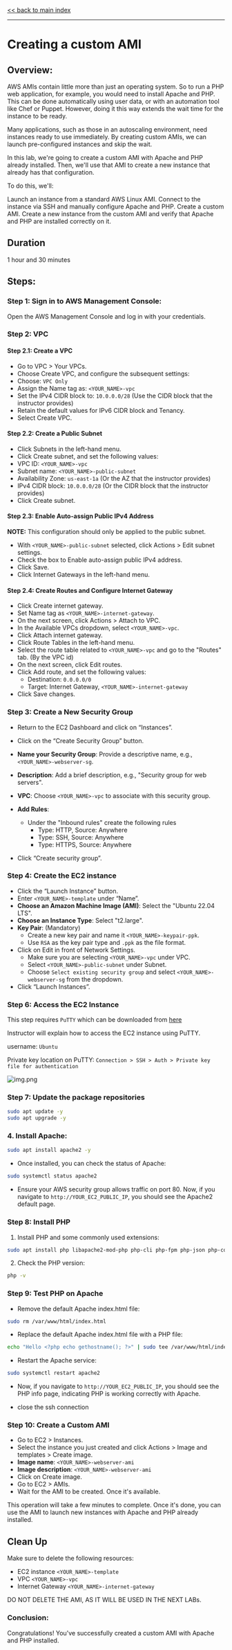 [<< back to main index](../../README.md)

---

# Creating a custom AMI

## Overview:

AWS AMIs contain little more than just an operating system. So to run a PHP web application, for example, you would need to install Apache and PHP. This can be done automatically using user data, or
with an automation tool like Chef or Puppet. However, doing it this way extends the wait time for the instance to be ready.

Many applications, such as those in an autoscaling environment, need instances ready to use immediately. By creating custom AMIs, we can launch pre-configured instances and skip the wait.

In this lab, we're going to create a custom AMI with Apache and PHP already installed. Then, we'll use that AMI to create a new instance that already has that configuration.

To do this, we'll:

Launch an instance from a standard AWS Linux AMI.
Connect to the instance via SSH and manually configure Apache and PHP.
Create a custom AMI.
Create a new instance from the custom AMI and verify that Apache and PHP are installed correctly on it.

## Duration

1 hour and 30 minutes

## Steps:

### Step 1: Sign in to AWS Management Console:

Open the AWS Management Console and log in with your credentials.

### Step 2: VPC

#### Step 2.1: Create a VPC

* Go to VPC > Your VPCs.
* Choose Create VPC, and configure the subsequent settings:
* Choose: `VPC Only`
* Assign the Name tag as: `<YOUR_NAME>-vpc`
* Set the IPv4 CIDR block to: `10.0.0.0/28` (Use the CIDR block that the instructor provides)
* Retain the default values for IPv6 CIDR block and Tenancy.
* Select Create VPC.

#### Step 2.2: Create a Public Subnet

* Click Subnets in the left-hand menu.
* Click Create subnet, and set the following values:
* VPC ID: `<YOUR_NAME>-vpc`
* Subnet name: `<YOUR_NAME>-public-subnet`
* Availability Zone: `us-east-1a` (Or the AZ that the instructor provides)
* IPv4 CIDR block: `10.0.0.0/28` (Or the CIDR block that the instructor provides)
* Click Create subnet.

#### Step 2.3: Enable Auto-assign Public IPv4 Address

**NOTE:** This configuration should only be applied to the public subnet.

* With `<YOUR_NAME>-public-subnet` selected, click Actions > Edit subnet settings.
* Check the box to Enable auto-assign public IPv4 address.
* Click Save.
* Click Internet Gateways in the left-hand menu.

#### Step 2.4: Create Routes and Configure Internet Gateway

* Click Create internet gateway.
* Set Name tag as `<YOUR_NAME>-internet-gateway`.
* On the next screen, click Actions > Attach to VPC.
* In the Available VPCs dropdown, select `<YOUR_NAME>-vpc`.
* Click Attach internet gateway.
* Click Route Tables in the left-hand menu.
* Select the route table related to `<YOUR_NAME>-vpc` and go to the "Routes" tab. (By the VPC id)
* On the next screen, click Edit routes.
* Click Add route, and set the following values:
    * Destination: `0.0.0.0/0`
    * Target: Internet Gateway, `<YOUR_NAME>-internet-gateway`
* Click Save changes.

### Step 3: Create a New Security Group

- Return to the EC2 Dashboard and click on “Instances”.
- Click on the “Create Security Group” button.
- **Name your Security Group**: Provide a descriptive name, e.g., `<YOUR_NAME>-webserver-sg`.
- **Description**: Add a brief description, e.g., "Security group for web servers".
- **VPC**: Choose `<YOUR_NAME>-vpc` to associate with this security group.
- **Add Rules**:
    - Under the "Inbound rules" create the following rules
        - Type: HTTP, Source: Anywhere
        - Type: SSH, Source: Anywhere
        - Type: HTTPS, Source: Anywhere

- Click “Create security group”.

### Step 4: Create the EC2 instance

- Click the “Launch Instance” button.
- Enter `<YOUR_NAME>-template` under “Name”.
- **Choose an Amazon Machine Image (AMI)**: Select the "Ubuntu 22.04 LTS".
- **Choose an Instance Type**: Select "t2.large".
- **Key Pair**: (Mandatory)
    - Create a new key pair and name it `<YOUR_NAME>-keypair-ppk`.
    - Use `RSA` as the key pair type and `.ppk` as the file format.
- Click on Edit in front of Network Settings.
    - Make sure you are selecting `<YOUR_NAME>-vpc` under VPC.
    - Select `<YOUR_NAME>-public-subnet` under Subnet.
    - Choose `Select existing security group` and select `<YOUR_NAME>-webserver-sg` from the dropdown.
- Click “Launch Instances”.

### Step 6: Access the EC2 Instance

This step requires `PuTTY` which can be downloaded from [here](https://www.chiark.greenend.org.uk/~sgtatham/putty/latest.html)

Instructor will explain how to access the EC2 instance using PuTTY.

username: `Ubuntu`

Private key location on PuTTY: `Connection > SSH > Auth > Private key file for authentication`

![img.png](../../assets/images/img.png)

### Step 7: Update the package repositories

```bash
sudo apt update -y
sudo apt upgrade -y
```

### 4. Install Apache:

```bash
sudo apt install apache2 -y
```

- Once installed, you can check the status of Apache:

```bash
sudo systemctl status apache2
```

- Ensure your AWS security group allows traffic on port 80. Now, if you navigate to `http://YOUR_EC2_PUBLIC_IP`, you should see the Apache2 default page.

### Step 8: Install PHP

1. Install PHP and some commonly used extensions:

```bash
sudo apt install php libapache2-mod-php php-cli php-fpm php-json php-common php-mysql php-zip php-gd php-mbstring php-curl php-xml php-pear php-bcmath -y
```

2. Check the PHP version:

```bash
php -v
```

### Step 9: Test PHP on Apache

- Remove the default Apache index.html file:

```bash
sudo rm /var/www/html/index.html
```

- Replace the default Apache index.html file with a PHP file:

```bash
echo "Hello <?php echo gethostname(); ?>" | sudo tee /var/www/html/index.php
```

- Restart the Apache service:

```bash
sudo systemctl restart apache2
```

- Now, if you navigate to `http://YOUR_EC2_PUBLIC_IP`, you should see the PHP info page, indicating PHP is working correctly with Apache.

- close the ssh connection

### Step 10: Create a Custom AMI

- Go to EC2 > Instances.
- Select the instance you just created and click Actions > Image and templates > Create image.
- **Image name**: `<YOUR_NAME>-webserver-ami`
- **Image description**: `<YOUR_NAME>-webserver-ami`
- Click on Create image.
- Go to EC2 > AMIs.
- Wait for the AMI to be created. Once it's available.

This operation will take a few minutes to complete. Once it's done, you can use the AMI to launch new instances with Apache and PHP already installed.

## Clean Up

Make sure to delete the following resources:

- EC2 instance `<YOUR_NAME>-template`
- VPC `<YOUR_NAME>-vpc`
- Internet Gateway `<YOUR_NAME>-internet-gateway`

DO NOT DELETE THE AMI, AS IT WILL BE USED IN THE NEXT LABs.

### Conclusion:

Congratulations! You've successfully created a custom AMI with Apache and PHP installed.